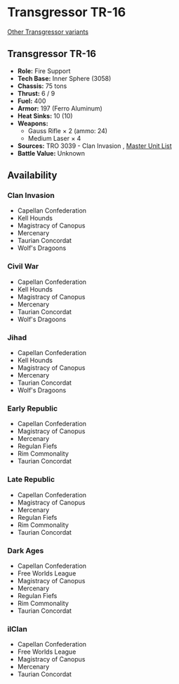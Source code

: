 # Transgressor TR-16 

[Other Transgressor variants](../transgressor.md) 

## Transgressor TR-16 

- **Role:** Fire Support 
- **Tech Base:** Inner Sphere (3058) 
- **Chassis:** 75 tons 
- **Thrust:** 6 / 9 
- **Fuel:** 400 
- **Armor:** 197 (Ferro Aluminum) 
- **Heat Sinks:** 10 (10) 
- **Weapons:** 
  - Gauss Rifle × 2 (ammo: 24) 
  - Medium Laser × 4 
- **Sources:** TRO 3039 - Clan Invasion , [Master Unit List](http://masterunitlist.info/Unit/Details/3287) 
- **Battle Value:** Unknown 

## Availability 

### Clan Invasion 

- Capellan Confederation 
- Kell Hounds 
- Magistracy of Canopus 
- Mercenary 
- Taurian Concordat 
- Wolf's Dragoons 

### Civil War 

- Capellan Confederation 
- Kell Hounds 
- Magistracy of Canopus 
- Mercenary 
- Taurian Concordat 
- Wolf's Dragoons 

### Jihad 

- Capellan Confederation 
- Kell Hounds 
- Magistracy of Canopus 
- Mercenary 
- Taurian Concordat 
- Wolf's Dragoons 

### Early Republic 

- Capellan Confederation 
- Magistracy of Canopus 
- Mercenary 
- Regulan Fiefs 
- Rim Commonality 
- Taurian Concordat 

### Late Republic 

- Capellan Confederation 
- Magistracy of Canopus 
- Mercenary 
- Regulan Fiefs 
- Rim Commonality 
- Taurian Concordat 

### Dark Ages 

- Capellan Confederation 
- Free Worlds League 
- Magistracy of Canopus 
- Mercenary 
- Regulan Fiefs 
- Rim Commonality 
- Taurian Concordat 

### ilClan 

- Capellan Confederation 
- Free Worlds League 
- Magistracy of Canopus 
- Mercenary 
- Taurian Concordat 

